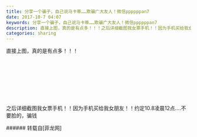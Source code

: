 ```yaml
---
title: 分享一个骗子，自己说马卡蒂……欺骗广大友人！微信ppppppan7
date: 2017-10-7 04:07
keywords: 分享一个骗子，自己说马卡蒂……欺骗广大友人！微信ppppppan7
description: 直接上图，真的是有点多！！！之后详细截图我女票手机！！因为手机买给我女朋友！！约定10.8凌晨12点....不要脸的，骗钱
categories: sharing
---
```

<td class="t_f" id="postmessage_917238">

直接上图，真的是有点多！！！<br/>
<img alt="" border="0" class="zoom" data-cf-modified-028c03f98bfc69324d689702-="" file="http://www.flw.ph/data/appbyme/upload/image/201710/07/5dTp0wUJ5nYl.jpg" id="aimg_RXFcn" lazyloadthumb="1" onclick="" onmouseover="" src="http://www.flw.ph/data/appbyme/upload/image/201710/07/5dTp0wUJ5nYl.jpg"/><br/>
<br/>
<img alt="" border="0" class="zoom" data-cf-modified-028c03f98bfc69324d689702-="" file="http://www.flw.ph/data/appbyme/upload/image/201710/07/pQI1BS25XLSH.jpg" id="aimg_UYXFE" lazyloadthumb="1" onclick="" onmouseover="" src="http://www.flw.ph/data/appbyme/upload/image/201710/07/pQI1BS25XLSH.jpg"/><br/>
<br/>
<img alt="" border="0" class="zoom" data-cf-modified-028c03f98bfc69324d689702-="" file="http://www.flw.ph/data/appbyme/upload/image/201710/07/YSWNwmZYngW9.jpg" id="aimg_D4rSD" lazyloadthumb="1" onclick="" onmouseover="" src="http://www.flw.ph/data/appbyme/upload/image/201710/07/YSWNwmZYngW9.jpg"/><br/>
<br/>
<img alt="" border="0" class="zoom" data-cf-modified-028c03f98bfc69324d689702-="" file="http://www.flw.ph/data/appbyme/upload/image/201710/07/uLJtbKHBPIYE.jpg" id="aimg_qpnfw" lazyloadthumb="1" onclick="" onmouseover="" src="http://www.flw.ph/data/appbyme/upload/image/201710/07/uLJtbKHBPIYE.jpg"/><br/>
<br/>
<img alt="" border="0" class="zoom" data-cf-modified-028c03f98bfc69324d689702-="" file="http://www.flw.ph/data/appbyme/upload/image/201710/07/JjkBvZxQHw8j.jpg" id="aimg_ws8Vp" lazyloadthumb="1" onclick="" onmouseover="" src="http://www.flw.ph/data/appbyme/upload/image/201710/07/JjkBvZxQHw8j.jpg"/><br/>
<br/>
<img alt="" border="0" class="zoom" data-cf-modified-028c03f98bfc69324d689702-="" file="http://www.flw.ph/data/appbyme/upload/image/201710/07/gMiyMWLJGR23.jpg" id="aimg_hkDZD" lazyloadthumb="1" onclick="" onmouseover="" src="http://www.flw.ph/data/appbyme/upload/image/201710/07/gMiyMWLJGR23.jpg"/><br/>
<br/>
<img alt="" border="0" class="zoom" data-cf-modified-028c03f98bfc69324d689702-="" file="http://www.flw.ph/data/appbyme/upload/image/201710/07/CQPR0qlfv03g.jpg" id="aimg_k29b5" lazyloadthumb="1" onclick="" onmouseover="" src="http://www.flw.ph/data/appbyme/upload/image/201710/07/CQPR0qlfv03g.jpg"/><br/>
<br/>
<img alt="" border="0" class="zoom" data-cf-modified-028c03f98bfc69324d689702-="" file="http://www.flw.ph/data/appbyme/upload/image/201710/07/8t4REA4BNBGa.jpg" id="aimg_Bbiic" lazyloadthumb="1" onclick="" onmouseover="" src="http://www.flw.ph/data/appbyme/upload/image/201710/07/8t4REA4BNBGa.jpg"/><br/>
<br/>
<img alt="" border="0" class="zoom" data-cf-modified-028c03f98bfc69324d689702-="" file="http://www.flw.ph/data/appbyme/upload/image/201710/07/VnRTAuFYTptO.jpg" id="aimg_wGzWg" lazyloadthumb="1" onclick="" onmouseover="" src="http://www.flw.ph/data/appbyme/upload/image/201710/07/VnRTAuFYTptO.jpg"/><br/>
之后详细截图我女票手机！！因为手机买给我女朋友！！约定10.8凌晨12点....不要脸的，骗钱<br/>
</td>
###### 转载自[菲龙网]